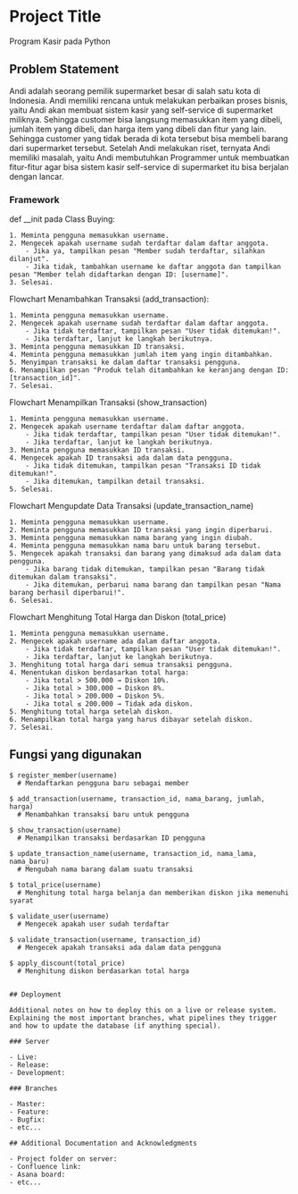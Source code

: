 # Project Title

Program Kasir pada Python

## Problem Statement

Andi adalah seorang pemilik supermarket besar di salah satu kota di Indonesia. Andi memiliki rencana untuk melakukan perbaikan proses bisnis, yaitu Andi akan membuat sistem kasir yang self-service di supermarket miliknya. Sehingga customer bisa langsung memasukkan item yang dibeli, jumlah item yang dibeli, dan harga item yang dibeli dan fitur yang lain. Sehingga customer yang tidak berada di kota tersebut bisa membeli barang dari supermarket tersebut. Setelah Andi melakukan riset, ternyata Andi memiliki masalah, yaitu Andi membutuhkan Programmer untuk membuatkan fitur-fitur agar bisa sistem kasir self-service di supermarket itu bisa berjalan dengan lancar.

### Framework

def \_\_init pada Class Buying:

```
1. Meminta pengguna memasukkan username.
2. Mengecek apakah username sudah terdaftar dalam daftar anggota.
    - Jika ya, tampilkan pesan "Member sudah terdaftar, silahkan dilanjut".
    - Jika tidak, tambahkan username ke daftar anggota dan tampilkan pesan "Member telah didaftarkan dengan ID: [username]".
3. Selesai.
```

Flowchart Menambahkan Transaksi (add_transaction):

```
1. Meminta pengguna memasukkan username.
2. Mengecek apakah username sudah terdaftar dalam daftar anggota.
    - Jika tidak terdaftar, tampilkan pesan "User tidak ditemukan!".
    - Jika terdaftar, lanjut ke langkah berikutnya.
3. Meminta pengguna memasukkan ID transaksi.
4. Meminta pengguna memasukkan jumlah item yang ingin ditambahkan.
5. Menyimpan transaksi ke dalam daftar transaksi pengguna.
6. Menampilkan pesan "Produk telah ditambahkan ke keranjang dengan ID: [transaction_id]".
7. Selesai.
```

Flowchart Menampilkan Transaksi (show_transaction)

```
1. Meminta pengguna memasukkan username.
2. Mengecek apakah username terdaftar dalam daftar anggota.
    - Jika tidak terdaftar, tampilkan pesan "User tidak ditemukan!".
    - Jika terdaftar, lanjut ke langkah berikutnya.
3. Meminta pengguna memasukkan ID transaksi.
4. Mengecek apakah ID transaksi ada dalam data pengguna.
    - Jika tidak ditemukan, tampilkan pesan "Transaksi ID tidak ditemukan!".
    - Jika ditemukan, tampilkan detail transaksi.
5. Selesai.
```

Flowchart Mengupdate Data Transaksi (update_transaction_name)

```
1. Meminta pengguna memasukkan username.
2. Meminta pengguna memasukkan ID transaksi yang ingin diperbarui.
3. Meminta pengguna memasukkan nama barang yang ingin diubah.
4. Meminta pengguna memasukkan nama baru untuk barang tersebut.
5. Mengecek apakah transaksi dan barang yang dimaksud ada dalam data pengguna.
    - Jika barang tidak ditemukan, tampilkan pesan "Barang tidak ditemukan dalam transaksi".
    - Jika ditemukan, perbarui nama barang dan tampilkan pesan "Nama barang berhasil diperbarui!".
6. Selesai.
```

Flowchart Menghitung Total Harga dan Diskon (total_price)

```
1. Meminta pengguna memasukkan username.
2. Mengecek apakah username ada dalam daftar anggota.
    - Jika tidak terdaftar, tampilkan pesan "User tidak ditemukan!".
    - Jika terdaftar, lanjut ke langkah berikutnya.
3. Menghitung total harga dari semua transaksi pengguna.
4. Menentukan diskon berdasarkan total harga:
    - Jika total > 500.000 → Diskon 10%.
    - Jika total > 300.000 → Diskon 8%.
    - Jika total > 200.000 → Diskon 5%.
    - Jika total ≤ 200.000 → Tidak ada diskon.
5. Menghitung total harga setelah diskon.
6. Menampilkan total harga yang harus dibayar setelah diskon.
7. Selesai.
```

## Fungsi yang digunakan

```
$ register_member(username)
  # Mendaftarkan pengguna baru sebagai member

$ add_transaction(username, transaction_id, nama_barang, jumlah, harga)
  # Menambahkan transaksi baru untuk pengguna

$ show_transaction(username)
  # Menampilkan transaksi berdasarkan ID pengguna

$ update_transaction_name(username, transaction_id, nama_lama, nama_baru)
  # Mengubah nama barang dalam suatu transaksi

$ total_price(username)
  # Menghitung total harga belanja dan memberikan diskon jika memenuhi syarat
```

```
$ validate_user(username)
  # Mengecek apakah user sudah terdaftar

$ validate_transaction(username, transaction_id)
  # Mengecek apakah transaksi ada dalam data pengguna

$ apply_discount(total_price)
  # Menghitung diskon berdasarkan total harga


## Deployment

Additional notes on how to deploy this on a live or release system. Explaining the most important branches, what pipelines they trigger and how to update the database (if anything special).

### Server

- Live:
- Release:
- Development:

### Branches

- Master:
- Feature:
- Bugfix:
- etc...

## Additional Documentation and Acknowledgments

- Project folder on server:
- Confluence link:
- Asana board:
- etc...
```
